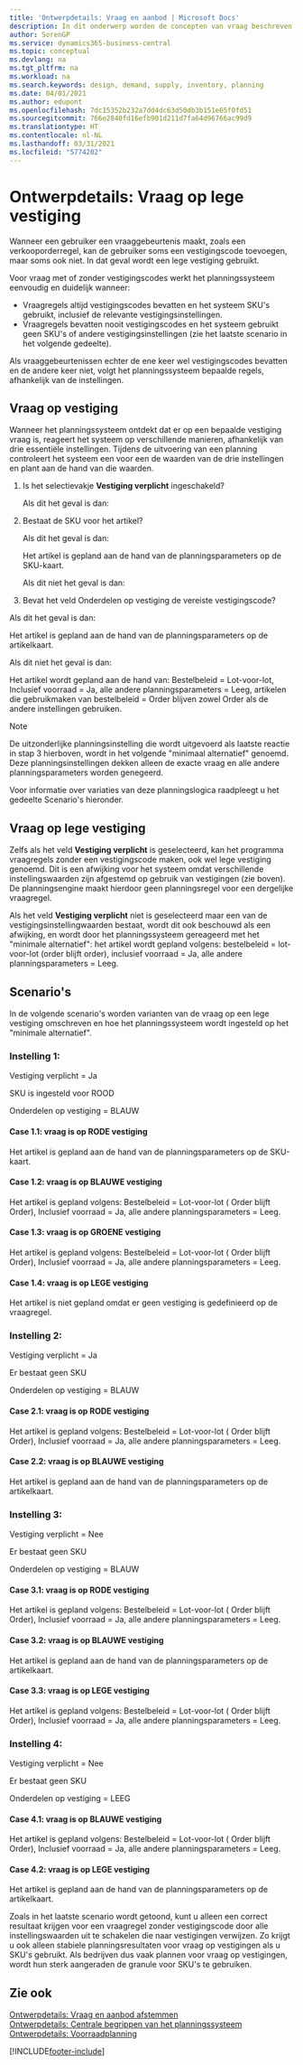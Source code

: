 ```yaml
---
title: 'Ontwerpdetails: Vraag en aanbod | Microsoft Docs'
description: In dit onderwerp worden de concepten van vraag beschreven, de verzamelterm voor elk soort brutovraag, zoals een verkooporder en materiaalbehoefte van een productieorder.
author: SorenGP
ms.service: dynamics365-business-central
ms.topic: conceptual
ms.devlang: na
ms.tgt_pltfrm: na
ms.workload: na
ms.search.keywords: design, demand, supply, inventory, planning
ms.date: 04/01/2021
ms.author: edupont
ms.openlocfilehash: 7dc15352b232a7dd4dc63d50db3b151e65f0fd51
ms.sourcegitcommit: 766e2840fd16efb901d211d7fa64d96766ac99d9
ms.translationtype: HT
ms.contentlocale: nl-NL
ms.lasthandoff: 03/31/2021
ms.locfileid: "5774202"
---
```

# <a name="design-details-demand-at-blank-location"></a>Ontwerpdetails: Vraag op lege vestiging
Wanneer een gebruiker een vraaggebeurtenis maakt, zoals een verkooporderregel, kan de gebruiker soms een vestigingscode toevoegen, maar soms ook niet. In dat geval wordt een lege vestiging gebruikt.

Voor vraag met of zonder vestigingscodes werkt het planningssysteem eenvoudig en duidelijk wanneer:

- Vraagregels altijd vestigingscodes bevatten en het systeem SKU's gebruikt, inclusief de relevante vestigingsinstellingen.
- Vraagregels bevatten nooit vestigingscodes en het systeem gebruikt geen SKU's of andere vestigingsinstellingen (zie het laatste scenario in het volgende gedeelte).

Als vraaggebeurtenissen echter de ene keer wel vestigingscodes bevatten en de andere keer niet, volgt het planningssysteem bepaalde regels, afhankelijk van de instellingen.

## <a name="demand-at-location"></a>Vraag op vestiging
Wanneer het planningssysteem ontdekt dat er op een bepaalde vestiging vraag is, reageert het systeem op verschillende manieren, afhankelijk van drie essentiële instellingen. Tijdens de uitvoering van een planning controleert het systeem een voor een de waarden van de drie instellingen en plant aan de hand van die waarden.

1. Is het selectievakje **Vestiging verplicht** ingeschakeld?

    Als dit het geval is dan:

2. Bestaat de SKU voor het artikel?

    Als dit het geval is dan:

    Het artikel is gepland aan de hand van de planningsparameters op de SKU-kaart.

    Als dit niet het geval is dan:

3. Bevat het veld Onderdelen op vestiging de vereiste vestigingscode?

  Als dit het geval is dan:

  Het artikel is gepland aan de hand van de planningsparameters op de artikelkaart.

  Als dit niet het geval is dan:

  Het artikel wordt gepland aan de hand van: Bestelbeleid = Lot-voor-lot, Inclusief voorraad = Ja, alle andere planningsparameters = Leeg, artikelen die gebruikmaken van bestelbeleid = Order blijven zowel Order als de andere instellingen gebruiken.

> [!NOTE]
> De uitzonderlijke planningsinstelling die wordt uitgevoerd als laatste reactie in stap 3 hierboven, wordt in het volgende "minimaal alternatief" genoemd. Deze planningsinstellingen dekken alleen de exacte vraag en alle andere planningsparameters worden genegeerd.

Voor informatie over variaties van deze planningslogica raadpleegt u het gedeelte Scenario's hieronder.

## <a name="demand-at-blank-location"></a>Vraag op lege vestiging
Zelfs als het veld **Vestiging verplicht** is geselecteerd, kan het programma vraagregels zonder een vestigingscode maken, ook wel lege vestiging genoemd. Dit is een afwijking voor het systeem omdat verschillende instellingswaarden zijn afgestemd op gebruik van vestigingen (zie boven). De planningsengine maakt hierdoor geen planningsregel voor een dergelijke vraagregel.

Als het veld **Vestiging verplicht** niet is geselecteerd maar een van de vestigingsinstellingwaarden bestaat, wordt dit ook beschouwd als een afwijking, en wordt door het planningssysteem gereageerd met het "minimale alternatief": het artikel wordt gepland volgens: bestelbeleid = lot-voor-lot (order blijft order), inclusief voorraad = Ja, alle andere planningsparameters = Leeg.

## <a name="scenarios"></a>Scenario's
In de volgende scenario's worden varianten van de vraag op een lege vestiging omschreven en hoe het planningssysteem wordt ingesteld op het "minimale alternatief".

### <a name="setup-1"></a>Instelling 1:
Vestiging verplicht = Ja

SKU is ingesteld voor ROOD

Onderdelen op vestiging = BLAUW

#### <a name="case-11-demand-is-at-red-location"></a>Case 1.1: vraag is op RODE vestiging
Het artikel is gepland aan de hand van de planningsparameters op de SKU-kaart.

#### <a name="case-12-demand-is-at-blue-location"></a>Case 1.2: vraag is op BLAUWE vestiging
Het artikel is gepland volgens: Bestelbeleid = Lot-voor-lot ( Order blijft Order), Inclusief voorraad = Ja, alle andere planningsparameters = Leeg.

#### <a name="case-13-demand-is-at-green-location"></a>Case 1.3: vraag is op GROENE vestiging
Het artikel is gepland volgens: Bestelbeleid = Lot-voor-lot ( Order blijft Order), Inclusief voorraad = Ja, alle andere planningsparameters = Leeg.

#### <a name="case-14-demand-is-at-blank-location"></a>Case 1.4: vraag is op LEGE vestiging
Het artikel is niet gepland omdat er geen vestiging is gedefinieerd op de vraagregel.

### <a name="setup-2"></a>Instelling 2:
Vestiging verplicht = Ja

Er bestaat geen SKU

Onderdelen op vestiging = BLAUW

#### <a name="case-21-demand-is-at-red-location"></a>Case 2.1: vraag is op RODE vestiging
Het artikel is gepland volgens: Bestelbeleid = Lot-voor-lot ( Order blijft Order), Inclusief voorraad = Ja, alle andere planningsparameters = Leeg.

#### <a name="case-22-demand-is-at-blue-location"></a>Case 2.2: vraag is op BLAUWE vestiging
Het artikel is gepland aan de hand van de planningsparameters op de artikelkaart.

### <a name="setup-3"></a>Instelling 3:
Vestiging verplicht = Nee

Er bestaat geen SKU

Onderdelen op vestiging = BLAUW

#### <a name="case-31-demand-is-at-red-location"></a>Case 3.1: vraag is op RODE vestiging
Het artikel is gepland volgens: Bestelbeleid = Lot-voor-lot ( Order blijft Order), Inclusief voorraad = Ja, alle andere planningsparameters = Leeg.

#### <a name="case-32-demand-is-at-blue-location"></a>Case 3.2: vraag is op BLAUWE vestiging
Het artikel is gepland aan de hand van de planningsparameters op de artikelkaart.

#### <a name="case-33-demand-is-at-blank-location"></a>Case 3.3: vraag is op LEGE vestiging
Het artikel is gepland volgens: Bestelbeleid = Lot-voor-lot ( Order blijft Order), Inclusief voorraad = Ja, alle andere planningsparameters = Leeg.

### <a name="setup-4"></a>Instelling 4:
Vestiging verplicht = Nee

Er bestaat geen SKU

Onderdelen op vestiging = LEEG

#### <a name="case-41-demand-is-at-blue-location"></a>Case 4.1: vraag is op BLAUWE vestiging
Het artikel is gepland volgens: Bestelbeleid = Lot-voor-lot ( Order blijft Order), Inclusief voorraad = Ja, alle andere planningsparameters = Leeg.

#### <a name="case-42-demand-is-at-blank-location"></a>Case 4.2: vraag is op LEGE vestiging
Het artikel is gepland aan de hand van de planningsparameters op de artikelkaart.

Zoals in het laatste scenario wordt getoond, kunt u alleen een correct resultaat krijgen voor een vraagregel zonder vestigingscode door alle instellingswaarden uit te schakelen die naar vestigingen verwijzen. Zo krijgt u ook alleen stabiele planningsresultaten voor vraag op vestigingen als u SKU's gebruikt. Als bedrijven dus vaak plannen voor vraag op vestigingen, wordt hun sterk aangeraden de granule voor SKU's te gebruiken.

## <a name="see-also"></a>Zie ook  
[Ontwerpdetails: Vraag en aanbod afstemmen](design-details-balancing-demand-and-supply.md)   
[Ontwerpdetails: Centrale begrippen van het planningssysteem](design-details-central-concepts-of-the-planning-system.md)   
[Ontwerpdetails: Voorraadplanning](design-details-supply-planning.md)


[!INCLUDE[footer-include](includes/footer-banner.md)]